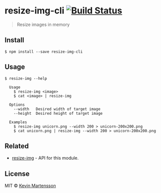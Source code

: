 # resize-img-cli [![Build Status](https://travis-ci.org/kevva/resize-img-cli.svg?branch=master)](https://travis-ci.org/kevva/resize-img-cli)

> Resize images in memory


## Install

```
$ npm install --save resize-img-cli
```


## Usage

```
$ resize-img --help

  Usage
    $ resize-img <image>
    $ cat <image> | resize-img

  Options
    --width   Desired width of target image
    --height  Desired height of target image

  Examples
    $ resize-img unicorn.png --width 200 > unicorn-200x200.png
    $ cat unicorn.png | resize-img --width 200 > unicorn-200x200.png
```


## Related

* [resize-img](https://github.com/kevva/resize-img) - API for this module.


## License

MIT © [Kevin Martensson](http://github.com/kevva)
